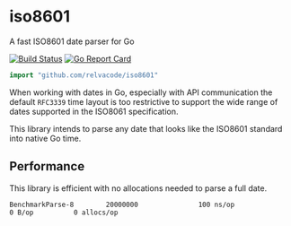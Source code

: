 # iso8601
A fast ISO8601 date parser for Go

[![Build Status](https://travis-ci.org/relvacode/iso8601.svg?branch=master)](https://travis-ci.org/relvacode/iso8601) [![Go Report Card](https://goreportcard.com/badge/github.com/relvacode/iso8601)](https://goreportcard.com/report/github.com/relvacode/iso8601)

```go
import "github.com/relvacode/iso8601"
```

When working with dates in Go, especially with API communication the default `RFC3339` time layout is too restrictive to support the wide range of dates supported in the ISO8061 specification.

This library intends to parse any date that looks like the ISO8601 standard into native Go time.

## Performance

This library is efficient with no allocations needed to parse a full date.

    BenchmarkParse-8        20000000               100 ns/op               0 B/op          0 allocs/op
